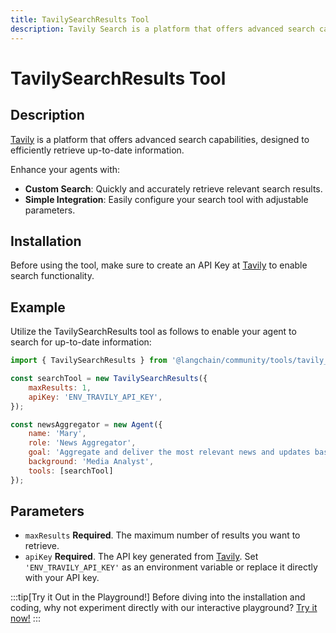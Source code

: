 ```yaml
---
title: TavilySearchResults Tool
description: Tavily Search is a platform that offers advanced search capabilities, designed to efficiently retrieve up-to-date information.
---
```


# TavilySearchResults Tool

## Description

[Tavily](https://app.tavily.com/) is a platform that offers advanced search capabilities, designed to efficiently retrieve up-to-date information.

Enhance your agents with:
- **Custom Search**: Quickly and accurately retrieve relevant search results.
- **Simple Integration**: Easily configure your search tool with adjustable parameters.

## Installation

Before using the tool, make sure to create an API Key at [Tavily](https://app.tavily.com/) to enable search functionality.

## Example

Utilize the TavilySearchResults tool as follows to enable your agent to search for up-to-date information:

```js
import { TavilySearchResults } from '@langchain/community/tools/tavily_search';

const searchTool = new TavilySearchResults({
    maxResults: 1,
    apiKey: 'ENV_TRAVILY_API_KEY',
});

const newsAggregator = new Agent({
    name: 'Mary', 
    role: 'News Aggregator', 
    goal: 'Aggregate and deliver the most relevant news and updates based on specific queries.', 
    background: 'Media Analyst',
    tools: [searchTool]
});
```

## Parameters

- `maxResults` **Required**. The maximum number of results you want to retrieve.
- `apiKey` **Required**. The API key generated from [Tavily](https://app.tavily.com/). Set `'ENV_TRAVILY_API_KEY'` as an environment variable or replace it directly with your API key.

:::tip[Try it Out in the Playground!]
Before diving into the installation and coding, why not experiment directly with our interactive playground? [Try it now!](https://www.kaibanjs.com/share/9lyzu1VjBFPOl6FRgNWu)
:::